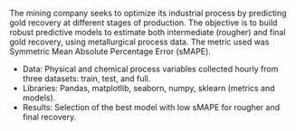 The mining company seeks to optimize its industrial process by predicting gold recovery at different stages of production. The objective is to build robust predictive models to estimate both intermediate (rougher) and final gold recovery, using metallurgical process data. The metric used was Symmetric Mean Absolute Percentage Error (sMAPE).

- Data: Physical and chemical process variables collected hourly from three datasets: train, test, and full.
- Libraries: Pandas, matplotlib, seaborn, numpy, sklearn (metrics and models).
- Results: Selection of the best model with low sMAPE for rougher and final recovery.
